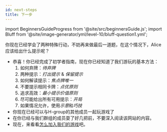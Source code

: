 ```yaml
---
id: next-steps
title: 下一步
---
```


import BeginnersGuideProgress from '@site/src/beginnersGuide.js';
import Bluff from '@site/image-generator/yml/level-10/bluff-question1.yml';

<BeginnersGuideProgress id="next-steps" />

你现在已经学会了两种特殊行动，不妨再来做最后一道题，在这个情况下，Alice应该给出什么提示呢？
<br />
<Bluff />

- 恭喜！你已经完成了初学者指南，现在你已经知道了我们游玩的基本方法：
  1. 如何弃牌：*待弃牌*
  1. 两种提示：*打出提示* & *保留提示*
  1. 如何解读提示：*焦点牌唯一*
  1. 不要提示相同卡牌：*点优原则*
  1. 追求高效：*最小提示价值原则*
  1. 尽可能给出所有可用提示：*开局*
  1. 如果情况允许，使用*示意*和*巧技*
- 你现在已经可以与H-group的其他成员一起玩游戏了
- 在你已经与我们群组的成员耍了好几把前，不要深入阅读该网站的内容。
- 现在，来看看[怎么加入我们的游戏](../how-to-join.md)吧。
